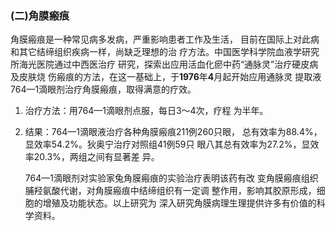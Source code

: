 ###   (二)角膜瘢痕

  角膜瘢痕是一种常见病多发病，严重影响患者工作及生活， 目前在国际上对此病和其它结缔组织疾病一样，尚缺乏理想的治 疗方法。中国医学科学院血液学研究所海光医院通过中西医治疗  研究，探索出应用活血化瘀中药“通脉灵”治疗硬皮病及皮肤烧 伤瘢痕的方法，在这一基础上，于**1976**年**4**月起开始应用通脉灵 提取液764—1滴眼剂治疗角膜瘢痕，取得满意的疗效。 

1. 治疗方法：用764—1滴眼剂点服，每日3〜4次，疗程 为半年。

2. 结果：764—1滴眼液治疗各种角膜瘢痕211例260只眼， 总有效率为88.4%，显效率54.2%。狄奥宁治疗对照组41例59只 眼八其总有效率为27.2%，显效率20.3%，两组之间有显著差  异。

     764—1滴眼剂对实验家兔角膜瘢痕的实验治疗表明该药有改 变角膜瘢痕组织脯羟氨酸代谢，对角膜瘢痕中结缔组织有一定调 整作用，影响其胶原形成，细胞的增殖及功能状态。以上研究为  深入研究角膜病理生理提供许多有价值的科学资料。
